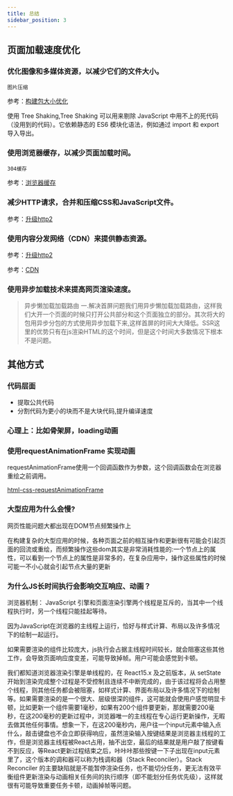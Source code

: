 ```yaml
---
title: 总结
sidebar_position: 3
---
```


## 页面加载速度优化
### 优化图像和多媒体资源，以减少它们的文件大小。
```
图片压缩
```
参考：[构建包大小优化](../build-webpack/构建包大小优化)

使用 Tree Shaking,Tree Shaking 可以用来剔除 JavaScript 中用不上的死代码（没用到的代码）。它依赖静态的 ES6 模块化语法，例如通过 import 和 export 导入导出。

### 使用浏览器缓存，以减少页面加载时间。
```
304缓存
```
参考：[浏览器缓存](../http-browserCache/浏览器缓存)

### 减少HTTP请求，合并和压缩CSS和JavaScript文件。

参考：[升级http2](./升级http2)

### 使用内容分发网络（CDN）来提供静态资源。

参考：[升级http2](./升级http2)

参考：[CDN](./CDN-内容分发网络)

### 使用异步加载技术来提高网页渲染速度。
>异步懒加载加载路由
一.解决首屏问题我们用异步懒加载加载路由，这样我们大开一个页面的时候只打开公共部分和这个页面独立的部分。其次将大的包用异步分包的方式使用异步加载下来,这样首屏的时间大大降低。SSR这里的优势只有在js渲染HTML的这个时间，但是这个时间大多数情况下根本不是问题。

## 其他方式
### 代码层面
* 提取公共代码
* 分割代码为更小的块而不是大块代码,提升编译速度

### 心理上：比如骨架屏，loading动画

### 使用requestAnimationFrame 实现动画
requestAnimationFrame使用一个回调函数作为参数，这个回调函数会在浏览器重绘之前调用。

[html-css-requestAnimationFrame](../html-css/requestAnimationFrame/requestAnimationFrame-是宏任务吗)

### 大型应用为什么会慢?
网页性能问题大都出现在DOM节点频繁操作上

在构建复杂的大型应用的时候，各种页面之前的相互操作和更新很有可能会引起页面的回流或重绘，而频繁操作这些dom其实是非常消耗性能的:一个节点上的属性，可以看到一个节点上的属性是非常多的，在复杂应用中，操作这些属性的时候可能一不小心就会引起节点大量的更新

### 为什么JS长时间执行会影响交互响应、动画？
浏览器机制：
JavaScript 引擎和页面渲染引擎两个线程是互斥的，当其中一个线程执行时，另一个线程只能挂起等待。

因为JavaScript在浏览器的主线程上运行，恰好与样式计算、布局以及许多情况下的绘制一起运行。

如果需要渲染的组件比较庞大，js执行会占据主线程时间较长，就会阻塞这些其他工作，会导致页面响应度变差，可能导致掉帧。用户可能会感觉到卡顿。

我们都知道浏览器渲染引擎是单线程的，在 React15.x 及之前版本，从 setState 开始到渲染完成整个过程是不受控制且连续不中断完成的，由于该过程将会占用整个线程，则其他任务都会被阻塞，如样式计算、界面布局以及许多情况下的绘制等。如果需要渲染的是一个很大、层级很深的组件，这可能就会使用户感觉明显卡顿，比如更新一个组件需要1毫秒，如果有200个组件要更新，那就需要200毫秒，在这200毫秒的更新过程中，浏览器唯一的主线程在专心运行更新操作，无暇去做其他任何事情。想象一下，在这200毫秒内，用户往一个input元素中输入点什么，敲击键盘也不会立即获得响应，虽然渲染输入按键结果是浏览器主线程的工作，但是浏览器主线程被React占用，抽不出空，最后的结果就是用户敲了按键看不到反应，等React更新过程结束之后，咔咔咔那些按键一下子出现在input元素里了，这个版本的调和器可以称为栈调和器（Stack Reconciler）。Stack Reconciler 的主要缺陷就是不能暂停渲染任务，也不能切分任务，更无法有效平衡组件更新渲染与动画相关任务间的执行顺序（即不能划分任务优先级），这样就很有可能导致重要任务卡顿，动画掉帧等问题。
